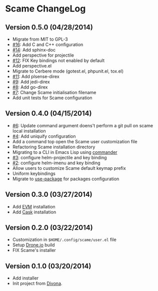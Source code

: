 # Scame ChangeLog

## Version 0.5.0 (04/28/2014)

- Migrate from MIT to GPL-3
- [#16](https://github.com/nlamirault/scame): Add C and C++ configuration
- [#14](https://github.com/nlamirault/scame): Add sphinx-doc
- Add perspective for projectile
- [#12](https://github.com/nlamirault/scame): FIX Key bindings not enabled by default
- Add perspective.el
- Migrate to Cerbere mode (gotest.el, phpunit.el, tox.el)
- [#11](https://github.com/nlamirault/scame): Add plsense-direx
- [#9](https://github.com/nlamirault/scame): Add jedi-direx
- [#8](https://github.com/nlamirault/scame): Add go-direx
- [#7](https://github.com/nlamirault/scame): Change Scame initialisation filename
- Add unit tests for Scame configuration

## Version 0.4.0 (04/15/2014)

- [#6](https://github.com/nlamirault/scame): Update command argument doens't perform a git pull on scame local installation
- [#4](https://github.com/nlamirault/scame): Add uniquify configuration
- Add a command top open the Scame user customization file
- Refactoring Scame installation directory
- Migrating to a CLI in Emacs Lisp using [commander](https://github.com/rejeep/commander.el)
- [#3](https://github.com/nlamirault/scame): configure helm-projectile and key binding
- [#2](https://github.com/nlamirault/scame): configure helm-imenu and key binding
- Allow users to customize Scame default keymap prefix
- Uniform keybindings
- Migrate to [use-package](https://github.com/jwiegley/use-package) for packages configuration

## Version 0.3.0 (03/27/2014)

- Add [EVM](https://github.com/rejeep/evm) installation
- Add [Cask](https://github.com/cask/cask) installation

## Version 0.2.0 (03/22/2014)

- Customization in ``$HOME/.config/scame/user.el`` file
- Setup [Drone.io](https://drone.io) build
- FIX Scame's installer

## Version 0.1.0 (03/20/2014)

- Add installer
- Init project from [Divona](https://github.com/nlamirault/divona).
